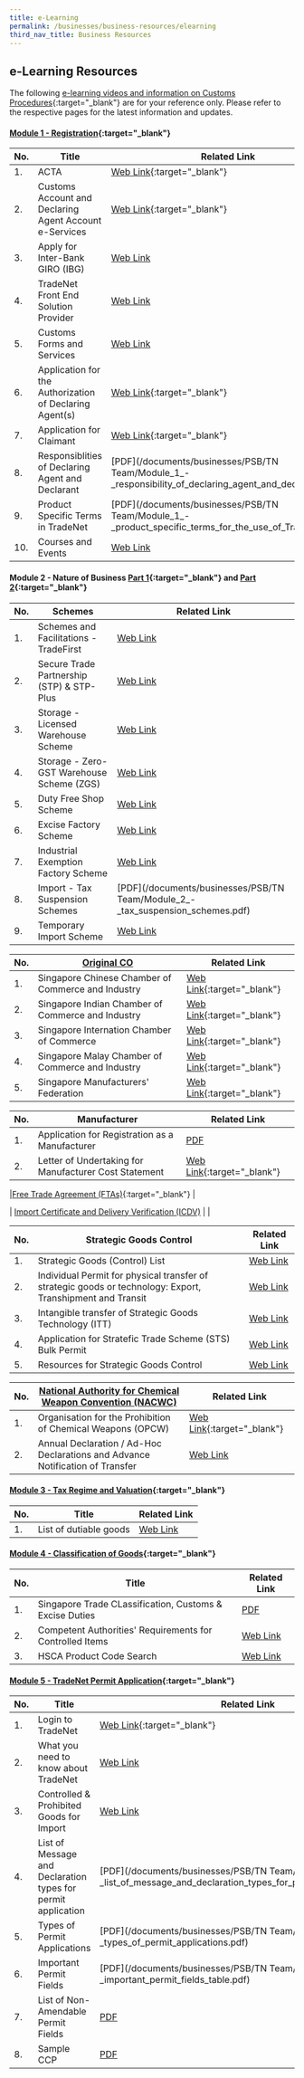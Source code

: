```yaml
---
title: e-Learning
permalink: /businesses/business-resources/elearning
third_nav_title: Business Resources
---
```



## e-Learning Resources

The following [e-learning videos and information on Customs Procedures](https://www.youtube.com/watch?v=f2htGA3Ykn0){:target="_blank"} are for your reference only. Please refer to the respective pages for the latest information and updates.


#### [Module 1 - Registration](https://www.youtube.com/watch?v=DIi9J8B7CzQ){:target="_blank"} 

| No. | Title | Related Link |
|--|--|--|
| 1.| ACTA | [Web Link](https://www.acra.gov.sg/){:target="_blank"}|
| 2. | Customs Account and Declaring Agent Account e-Services | [Web Link](https://www.tradenet.gov.sg/TN41EFORM/tds/sp/splogin.do?action=init_acct){:target="_blank"} |
| 3.| Apply for Inter-Bank GIRO (IBG) | [Web Link](/businesses/registration-matters/registration-procedures/apply-for-inter-bank-giro) |
| 4.| TradeNet Front End Solution Provider | [Web Link](/businesses/national-single-window/overview/tradenet-solution-providers) |
| 5. | Customs Forms and Services | [Web Link](/eservices/customs-forms-and-service-links) |
| 6. | Application for the Authorization of Declaring Agent(s) | [Web Link](https://www.tradenet.gov.sg/TN41/tdsui/authdeclaringagent/addanddelete.do?doAction=INITIALIZE&APPLICATION_ID=TXWP){:target="_blank"}  |
| 7. | Application for Claimant | [Web Link](https://www.tradenet.gov.sg/TN41/tds/claimant/applicationDetail.do?action=ADD&init=&APPLICATION_ID=TXWP){:target="_blank"} |
| 8. | Responsiblities of Declaring Agent and Declarant | [PDF](/documents/businesses/PSB/TN Team/Module_1_-_responsibility_of_declaring_agent_and_declarant.pdf) |
| 9. | Product Specific Terms in TradeNet | [PDF](/documents/businesses/PSB/TN Team/Module_1_-_product_specific_terms_for_the_use_of_TradeNet.pdf) |
| 10. | Courses and Events | [Web Link](/businesses/business-resources/courses-and-events) |


#### Module 2 - Nature of Business [Part 1](https://www.youtube.com/watch?v=XDdJJTII0eU){:target="_blank"}  and [Part 2](https://www.youtube.com/watch?v=E7JpzovwsQc){:target="_blank"} 

| No. | Schemes | Related Link |
|--|--|--|
| 1. | Schemes and Facilitations - TradeFirst | [Web Link](/businesses/customs-schemes-licences-framework/trade-first) |
| 2. | Secure Trade Partnership (STP) & STP-Plus| [Web Link](/businesses/customs-schemes-licences-framework/secure-trade-partnership-stp) |
| 3. | Storage - Licensed Warehouse Scheme | [Web Link](/businesses/customs-schemes-licences-framework/licensed-warehouse-scheme) |
| 4. | Storage - Zero-GST Warehouse Scheme (ZGS) | [Web Link](/businesses/customs-schemes-licences-framework/zero-gst-warehouse-scheme) |
| 5. | Duty Free Shop Scheme | [Web Link](/businesses/customs-schemes-licences-framework/duty-free-shop-scheme) |
| 6. | Excise Factory Scheme | [Web Link](/businesses/customs-schemes-licences-framework/excise-factory-scheme) |
| 7. | Industrial Exemption Factory Scheme | [Web Link](/businesses/customs-schemes-licences-framework/industrial-exemption-factory-scheme) |
| 8. | Import - Tax Suspension Schemes | [PDF](/documents/businesses/PSB/TN Team/Module_2_-_tax_suspension_schemes.pdf) |
| 9. | Temporary Import Scheme | [Web Link](/businesses/importing-goods/temporary-import-scheme) |

|No. | [Original CO](/businesses/certificates-of-origin/overview) | Related Link |
|--|--|--|
|1. | Singapore Chinese Chamber of Commerce and Industry | [Web Link](https://www.sccci.org.sg/){:target="_blank"} |
|2. | Singapore Indian Chamber of Commerce and Industry | [Web Link](https://www.sicci.com/){:target="_blank"} |
|3. | Singapore Internation Chamber of Commerce | [Web Link](https://sicc.com.sg/){:target="_blank"} |
|4. | Singapore Malay Chamber of Commerce and Industry | [Web Link](https://www.smcci.org.sg/){:target="_blank"} |
|5. | Singapore Manufacturers' Federation | [Web Link](http://www.smfederation.org.sg/){:target="_blank"} |

| No.| Manufacturer | Related Link |
|--|--|--|
|1. | Application for Registration as a Manufacturer | [PDF](/documents/eservices/SC-A-006_v11.doc) |
|2. | Letter of Undertaking for Manufacturer Cost Statement | [Web Link](https://eservices.customs.gov.sg/scripts/customs/LOU_MCS/LOU1_Terms.asp){:target="_blank"}|

|[Free Trade Agreement (FTAs)](https://www.enterprisesg.gov.sg/non-financial-assistance/for-singapore-companies/free-trade-agreements/ftas/overview){:target="_blank"} | 


| [Import Certificate and Delivery Verification (ICDV)](/businesses/strategic-goods-control/import-certificate-and-delivery-verification) |
|


| No. | Strategic Goods Control | Related Link |
|--|--|--|
| 1. | Strategic Goods (Control) List | [Web Link](/businesses/strategic-goods-control/strategic-goods-control-list) |
| 2. | Individual Permit for physical transfer of strategic goods or technology: Export, Transhipment and Transit| [Web Link](/businesses/strategic-goods-control/permit-and-registration-requirements/individual-permit-export-transhipment-and-transit) |
| 3. | Intangible transfer of Strategic Goods Technology (ITT) | [Web Link](/businesses/strategic-goods-control/permit-and-registration-requirements/intangible-transfer-of-technology-itt) |
| 4. | Application for Stratefic Trade Scheme (STS) Bulk Permit | [Web Link](/businesses/strategic-goods-control/permit-and-registration-requirements/bulk-permit-export-transhipment-and-intangible-transfer-of-technology) |
| 5. | Resources for Strategic Goods Control | [Web Link](/businesses/strategic-goods-control/resources) |

| No. | [National Authority for Chemical Weapon Convention (NACWC)](/businesses/chemical-weapons-convention/controlled-chemicals) | Related Link |
|--|--|--|
| 1. | Organisation for the Prohibition of Chemical Weapons (OPCW) | [Web Link](https://www.opcw.org/){:target="_blank"} |
| 2. | Annual Declaration / Ad-Hoc Declarations and Advance Notification of Transfer| [Web Link](/businesses/chemical-weapons-convention/declarations) |


#### [Module 3 - Tax Regime and Valuation](https://www.youtube.com/watch?v=7j1QJGcI-UY){:target="_blank"} 

|No. | Title | Related Link |
|--|--|--|
|1. | List of dutiable goods | [Web Link](/businesses/valuation-duties-taxes-fees/duties-and-dutiable-goods/list-of-dutiable-goods) |


#### [Module 4 - Classification of Goods](https://www.youtube.com/watch?v=F-ZPshYvVP0){:target="_blank"} 

| No. | Title | Related Link |
|--|--|--|
| 1. | Singapore Trade CLassification, Customs & Excise Duties | [PDF](/documents/businesses/stcced-2018-apr-20.pdf) |
| 2. | Competent Authorities' Requirements for Controlled Items | [Web Link](/businesses/national-single-window/overview/competent-authorities-requirements) |
| 3. | HSCA Product Code Search | [Web Link](/eservices/harmonized-system-competent-authority-product-code-search-engine) |


#### [Module 5 - TradeNet Permit Application](https://www.youtube.com/watch?v=pyHaVVy6sLY){:target="_blank"} 

| No. | Title | Related Link |
|--|--|--|
| 1. | Login to TradeNet | [Web Link](https://www.tradenet.gov.sg/tradenet/login.portal){:target="_blank"} |
| 2. | What you need to know about TradeNet | [Web Link](/businesses/national-single-window/tradenet) |
| 3. | Controlled & Prohibited Goods for Import | [Web Link](/businesses/importing-goods/controlled-and-prohibited-goods-for-import) |
| 4. | List of Message and Declaration types for permit application | [PDF](/documents/businesses/PSB/TN Team/Module_5_-_list_of_message_and_declaration_types_for_permit_applications.pdf) |
| 5. | Types of Permit Applications | [PDF](/documents/businesses/PSB/TN Team/Module_5_-_types_of_permit_applications.pdf) |
| 6. | Important Permit Fields | [PDF](/documents/businesses/PSB/TN Team/Module_5_-_important_permit_fields_table.pdf) |
| 7. | List of Non-Amendable Permit Fields | [PDF](/documents/about-us/annexb_04102013.pdf) |
| 8. | Sample CCP | [PDF](/documents/about-us/SampleCCPOriginal1.pdf) |

